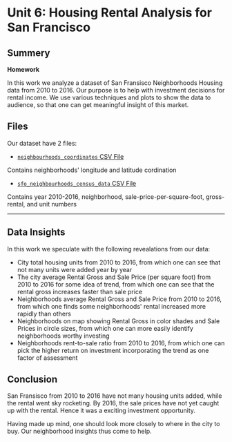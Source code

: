 # Unit 6: Housing Rental Analysis for San Francisco


## Summery

**Homework** 

In this work we analyze a dataset of San Fransisco Neighborhoods Housing data from 2010 to 2016. Our purpose is to help with investment decisions for rental income. We use various techniques and plots to show the data to audience, so that one can get meaningful insight of this market.

## Files

Our dataset have 2 files:

* [`neighbourhoods_coordinates` CSV File](Resources/neighborhoods_coordinates.csv)

Contains neighborhoods' longitude and latitude cordination

* [`sfo_neighbourhoods_census_data` CSV File](Resources/sfo_neighborhoods_census_data.csv)

Contains year 2010-2016, neighborhood, sale-price-per-square-foot, gross-rental, and unit numbers

---

## Data Insights

In this work we speculate with the following revealations from our data:

- City total housing units from 2010 to 2016, from which one can see that not many units were added year by year
- The city average Rental Gross and Sale Price (per square foot) from 2010 to 2016 for some idea of trend, from which one can see that the rental gross increases faster than sale price
- Neighborhoods average Rental Gross and Sale Price from 2010 to 2016, from which one finds some neighborhoods' rental increased more rapidly than others
- Neighborhoods on map showing Rental Gross in color shades and Sale Prices in circle sizes, from which one can more easily identify neighborhoods worthy investing
- Neighborhoods rent-to-sale ratio from 2010 to 2016, from which one can pick the higher return on investment incorporating the trend as one factor of assessment

## Conclusion

San Fransisco from 2010 to 2016 have not many housing units added, while the rental went sky rocketing. By 2016, the sale prices have not yet caught up with the rental. Hence it was a exciting investment opportunity. 

Having made up mind, one should look more closely to where in the city to buy. Our neighborhood insights thus come to help.